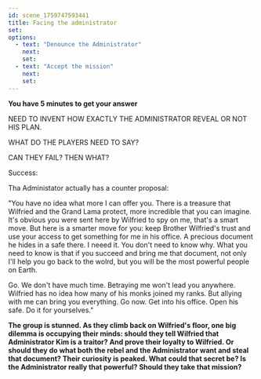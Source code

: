 ```yaml
---
id: scene_1759747593441
title: Facing the administrator
set:
options:
  - text: "Denounce the Administrator"
    next: 
    set:
  - text: "Accept the mission"
    next: 
    set:
---
```


**You have 5 minutes to get your answer**

NEED TO INVENT HOW EXACTLY THE ADMINISTRATOR REVEAL OR NOT HIS PLAN. 


WHAT DO THE PLAYERS NEED TO SAY?

CAN THEY FAIL? THEN WHAT? 


Success: 

Tha Administator actually has a counter proposal: 

"You have no idea what more I can offer you. There is a treasure that Wilfried and the Grand Lama protect, more incredible that you can imagine. It's obvious you were sent here by Wilfried to spy on me, that's a smart move. But here is a smarter move for you: keep Brother Wilfried's trust and use your access to get something for me in his office. A precious document he hides in a safe there. I neeed it. You don't need to know why. What you need to know is that if you succeed and bring me that document, not only I'll help you go back to the wolrd, but you will be the most powerful people on Earth.

Go. We don't have much time. Betraying me won't lead you anywhere. Wilfried has no idea how many of his monks joined my ranks. But allying with me can bring you everything. Go now. Get into his office. Open his safe. Do it for yourselves."

**The group is stunned. As they climb back on Wilfried's floor, one big dilemma is occupying their minds: should they tell Wilfried that Administrator Kim is a traitor? And prove their loyalty to Wilfried. Or should they do what both the rebel and the Administrator want and steal that document? Their curiosity is peaked. What could that secret be? Is the Administrator really that powerful? Should they take that mission?**